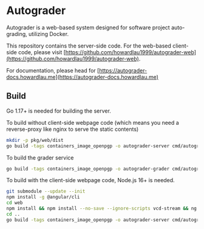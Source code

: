 # Autograder

Autograder is a web-based system designed for software project auto-grading, utilizing Docker.

This repository contains the server-side code. For the web-based client-side code, please visit 
[https://github.com/howardlau1999/autograder-web](https://github.com/howardlau1999/autograder-web).

For documentation, please head for [https://autograder-docs.howardlau.me](https://autograder-docs.howardlau.me)

## Build

Go 1.17+ is needed for building the server.

To build without client-side webpage code (which means you need a reverse-proxy like nginx to serve the static contents)

```bash
mkdir -p pkg/web/dist
go build -tags containers_image_openpgp -o autograder-server cmd/autograder_server.go
```

To build the grader service

```bash
go build -tags containers_image_openpgp -o autograder-grader cmd/autograder_grader.go
```

To build with the client-side webpage code, Node.js 16+ is needed.

```bash
git submodule --update --init 
npm install -g @angular/cli
cd web
npm install && npm install --no-save --ignore-scripts vcd-stream && ng build --output-path ../pkg/web/dist
cd ..
go build -tags containers_image_openpgp -o autograder-server cmd/autograder_server.go
```
